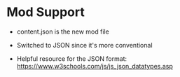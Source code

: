 # Mod Support
- content.json is the new mod file

- Switched to JSON since it's more conventional

- Helpful resource for the JSON format:
https://www.w3schools.com/js/js_json_datatypes.asp